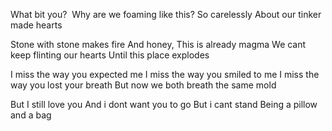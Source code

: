 What bit you? 
Why are we foaming like this?
So carelessly
About our tinker made hearts

Stone with stone makes fire
And honey, This is already magma
We cant keep flinting our hearts
Until this place explodes

I miss the way you expected me
I miss the way you smiled to me
I miss the way you lost your breath
But now we both breath the same mold

But I still love you
And i dont want you to go
But i cant stand
Being a pillow and a bag